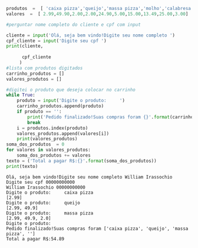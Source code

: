 ```python
produtos  =  [ 'caixa pizza','queijo','massa pizza','molho','calabresa','cebola','azeitona','frango','requeijão','milho'] 
valores  =  [ 2.99,49.90,2.00,2.00,24.90,5.00,15.00,13.49,25.00,3.00] 

#perguntar nome completo do cliente e cpf com input

cliente = input('Olá, seja bem vindo!Digite seu nome completo ')
cpf_cliente = input('Digite seu cpf ')
print(cliente,
      
      cpf_cliente
     )
#lista com produtos digitados
carrinho_produtos = []
valores_produtos = []

#digitei o produto que deseja colocar no carrinho
while True:
    produto = input('Digite o produto:     ')
    carrinho_produtos.append(produto)
    if produto == '':
        print('Pedido finalizado!Suas compras foram {}'.format(carrinho_produtos))
        break  
    i = produtos.index(produto)
    valores_produtos.append(valores[i])
    print(valores_produtos)
soma_dos_produtos  = 0  
for valores in valores_produtos:
    soma_dos_produtos += valores
texto = ('Total a pagar R$:{}'.format(soma_dos_produtos))
print(texto)
```

    Olá, seja bem vindo!Digite seu nome completo William Irassochio
    Digite seu cpf 00000000000
    William Irassochio 00000000000
    Digite o produto:     caixa pizza
    [2.99]
    Digite o produto:     queijo
    [2.99, 49.9]
    Digite o produto:     massa pizza
    [2.99, 49.9, 2.0]
    Digite o produto:     
    Pedido finalizado!Suas compras foram ['caixa pizza', 'queijo', 'massa pizza', '']
    Total a pagar R$:54.89
    
